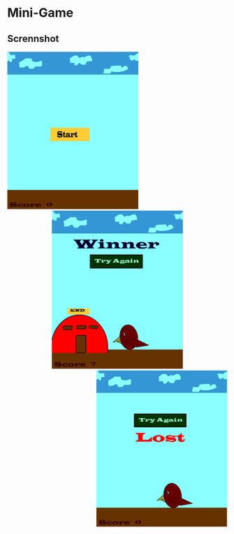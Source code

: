 # Mini-Game

<h2>Scrennshot</h2>
<div align="auto">
<div align="left">
    <img src="https://github.com/himashamadu/Mini-Game/blob/main/ScreenShot/Start.PNG" width="300px"></img>
</div>
<div align="center">
    <img src="https://github.com/himashamadu/Mini-Game/blob/main/ScreenShot/Winner.PNG" width="300px"></img>
</div>

<div align="right">
    <img src="https://github.com/himashamadu/Mini-Game/blob/main/ScreenShot/Lost.PNG" width="300px"></img>
</div>
</div>

